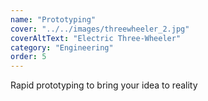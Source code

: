 ```yaml
---
name: "Prototyping"
cover: "../../images/threewheeler_2.jpg"
coverAltText: "Electric Three-Wheeler"
category: "Engineering"
order: 5
---
```


Rapid prototyping to bring your idea to reality